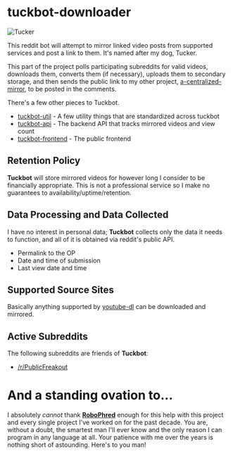 # tuckbot-downloader

![Tucker](https://raw.githubusercontent.com/kyleratti/tuckbot-downloader/master/img/tucker.jpg)

This reddit bot will attempt to mirror linked video posts from supported services and post a link to them. It's named after my dog, Tucker.

This part of the project polls participating subreddits for valid videos, downloads them, converts them (if necessary), uploads them to secondary storage, and then sends the public link to my other project, [a-centralized-mirror](https://github.com/kyleratti/a-centralized-mirror), to be posted in the comments.

There's a few other pieces to Tuckbot.

- [tuckbot-util](https://github.com/kyleratti/tuckbot-util/) - A few utility things that are standardized across tuckbot
- [tuckbot-api](https://github.com/kyleratti/tuckbot-api/) - The backend API that tracks mirrored videos and view count
- [tuckbot-frontend](https://github.com/kyleratti/tuckbot-frontend/) - The public frontend

## Retention Policy

**Tuckbot** will store mirrored videos for however long I consider to be financially appropriate. This is not a professional service so I make no guarantees to availability/uptime/retention.

## Data Processing and Data Collected

I have no interest in personal data; **Tuckbot** collects only the data it needs to function, and all of it is obtained via reddit's public API.

- Permalink to the OP
- Date and time of submission
- Last view date and time

## Supported Source Sites

Basically anything supported by [youtube-dl](https://youtube-dl.org/) can be downloaded and mirrored.

## Active Subreddits

The following subreddits are friends of **Tuckbot**:

- [/r/PublicFreakout](https://reddit.com/r/PublicFreakout)

# And a standing ovation to...

I absolutely _cannot_ thank **[RoboPhred](https://github.com/robophred)** enough for this help with this project and every single project I've worked on for the past decade. You are, without a doubt, the smartest man I'll ever know and the only reason I can program in any language at all. Your patience with me over the years is nothing short of astounding. Here's to you man!

